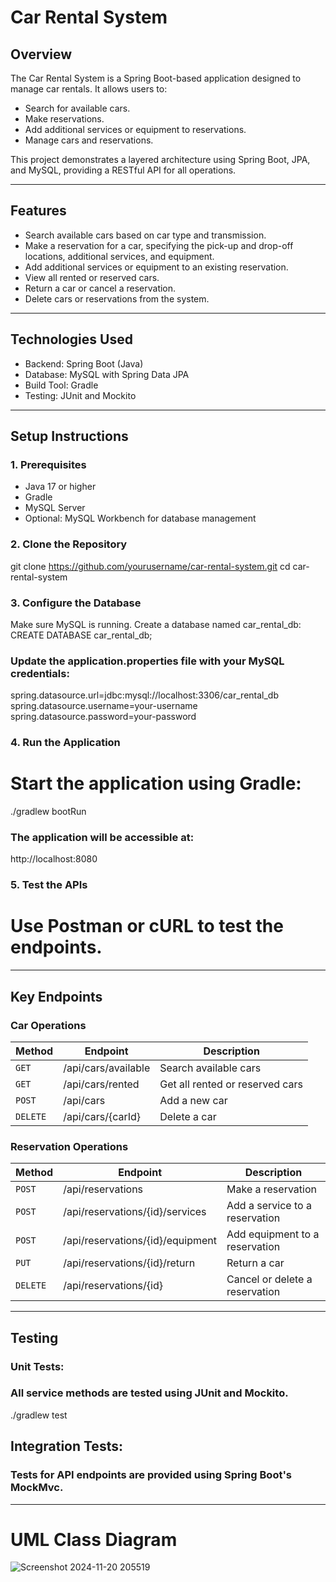 # Car Rental System

## Overview
The Car Rental System is a Spring Boot-based application designed to manage car rentals. It allows users to:
- Search for available cars.
- Make reservations.
- Add additional services or equipment to reservations.
- Manage cars and reservations.

This project demonstrates a layered architecture using Spring Boot, JPA, and MySQL, providing a RESTful API for all operations.

---

## Features
- Search available cars based on car type and transmission.
- Make a reservation for a car, specifying the pick-up and drop-off locations, additional services, and equipment.
- Add additional services or equipment to an existing reservation.
- View all rented or reserved cars.
- Return a car or cancel a reservation.
- Delete cars or reservations from the system.

---

## Technologies Used
- Backend: Spring Boot (Java)
- Database: MySQL with Spring Data JPA
- Build Tool: Gradle
- Testing: JUnit and Mockito

---


## Setup Instructions

### 1. Prerequisites
- Java 17 or higher
- Gradle
- MySQL Server
- Optional: MySQL Workbench for database management

### 2. Clone the Repository
git clone https://github.com/yourusername/car-rental-system.git
cd car-rental-system

### 3. Configure the Database
Make sure MySQL is running.
Create a database named car_rental_db:
CREATE DATABASE car_rental_db;

### Update the application.properties file with your MySQL credentials:
spring.datasource.url=jdbc:mysql://localhost:3306/car_rental_db
spring.datasource.username=your-username
spring.datasource.password=your-password

### 4. Run the Application
# Start the application using Gradle:
./gradlew bootRun

### The application will be accessible at:
http://localhost:8080

### 5. Test the APIs
# Use Postman or cURL to test the endpoints.

---

## Key Endpoints

### Car Operations
| Method   | Endpoint                 | Description                     |
|----------|--------------------------|---------------------------------|
| `GET`    | /api/cars/available      | Search available cars           |
| `GET`    | /api/cars/rented         | Get all rented or reserved cars |
| `POST`   | /api/cars                | Add a new car                   |
| `DELETE` | /api/cars/{carId}        | Delete a car                    |

### Reservation Operations
| Method   | Endpoint                     | Description                       |
|----------|------------------------------|-----------------------------------|
| `POST`   | /api/reservations            | Make a reservation                |
| `POST`   | /api/reservations/{id}/services | Add a service to a reservation   |
| `POST`   | /api/reservations/{id}/equipment | Add equipment to a reservation  |
| `PUT`    | /api/reservations/{id}/return   | Return a car                     |
| `DELETE` | /api/reservations/{id}       | Cancel or delete a reservation    |

---

## Testing

### Unit Tests:
### All service methods are tested using JUnit and Mockito.
./gradlew test

## Integration Tests:
### Tests for API endpoints are provided using Spring Boot's MockMvc.

---

# UML Class Diagram
![Screenshot 2024-11-20 205519](https://github.com/user-attachments/assets/e7927813-7700-4f40-8933-787496079615)
